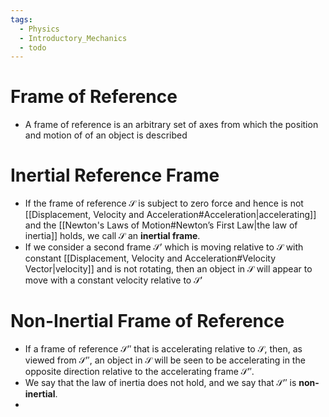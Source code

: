 ```yaml
---
tags:
  - Physics
  - Introductory_Mechanics
  - todo
---
```

# Frame of Reference 
- A frame of reference is an arbitrary set of axes from which the position and motion of of an object is described 
# Inertial Reference Frame
- If the frame of reference $\mathcal{S}$ is subject to zero force and hence is not [[Displacement, Velocity and Acceleration#Acceleration|accelerating]] and the [[Newton's Laws of Motion#Newton’s First Law|the law of inertia]] holds, we call $\mathcal{S}$ an **inertial frame**.
- If we consider a second frame $\mathcal{S'}$ which is moving relative to $\mathcal{S}$ with constant [[Displacement, Velocity and Acceleration#Velocity Vector|velocity]] and is not rotating, then an object in $\mathcal{S}$  will appear to move with a constant velocity relative to $\mathcal{S}'$ 
# Non-Inertial Frame of Reference
- If a frame of reference $\mathcal{S}''$ that is accelerating relative to $\mathcal{S}$, then, as viewed from $\mathcal{S}''$, an object in $\mathcal{S}$ will be seen to be accelerating in the opposite direction relative to the accelerating frame $\mathcal{S}''$.
- We say that the law of inertia does not hold, and we say that $\mathcal{S}''$ is **non-inertial**.
- 